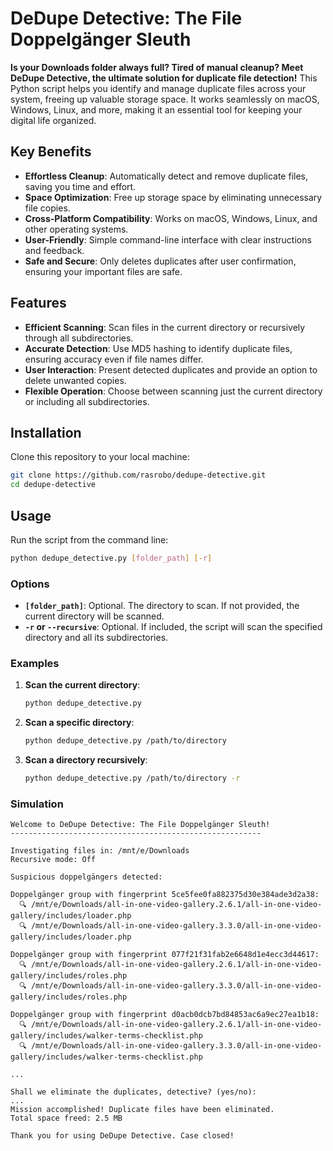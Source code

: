 # DeDupe Detective: The File Doppelgänger Sleuth

**Is your Downloads folder always full? Tired of manual cleanup? Meet DeDupe Detective, the ultimate solution for duplicate file detection!** This Python script helps you identify and manage duplicate files across your system, freeing up valuable storage space. It works seamlessly on macOS, Windows, Linux, and more, making it an essential tool for keeping your digital life organized.

## Key Benefits

- **Effortless Cleanup**: Automatically detect and remove duplicate files, saving you time and effort.
- **Space Optimization**: Free up storage space by eliminating unnecessary file copies.
- **Cross-Platform Compatibility**: Works on macOS, Windows, Linux, and other operating systems.
- **User-Friendly**: Simple command-line interface with clear instructions and feedback.
- **Safe and Secure**: Only deletes duplicates after user confirmation, ensuring your important files are safe.

## Features

- **Efficient Scanning**: Scan files in the current directory or recursively through all subdirectories.
- **Accurate Detection**: Use MD5 hashing to identify duplicate files, ensuring accuracy even if file names differ.
- **User Interaction**: Present detected duplicates and provide an option to delete unwanted copies.
- **Flexible Operation**: Choose between scanning just the current directory or including all subdirectories.

## Installation

Clone this repository to your local machine:

```bash
git clone https://github.com/rasrobo/dedupe-detective.git
cd dedupe-detective
```

## Usage

Run the script from the command line:

```bash
python dedupe_detective.py [folder_path] [-r]
```

### Options

- **`[folder_path]`**: Optional. The directory to scan. If not provided, the current directory will be scanned.
- **`-r` or `--recursive`**: Optional. If included, the script will scan the specified directory and all its subdirectories.

### Examples

1. **Scan the current directory**:
   ```bash
   python dedupe_detective.py
   ```

2. **Scan a specific directory**:
   ```bash
   python dedupe_detective.py /path/to/directory
   ```

3. **Scan a directory recursively**:
   ```bash
   python dedupe_detective.py /path/to/directory -r
   ```

### Simulation

```
Welcome to DeDupe Detective: The File Doppelgänger Sleuth!
--------------------------------------------------------

Investigating files in: /mnt/e/Downloads
Recursive mode: Off

Suspicious doppelgängers detected:

Doppelgänger group with fingerprint 5ce5fee0fa882375d30e384ade3d2a38:
  🔍 /mnt/e/Downloads/all-in-one-video-gallery.2.6.1/all-in-one-video-gallery/includes/loader.php
  🔍 /mnt/e/Downloads/all-in-one-video-gallery.3.3.0/all-in-one-video-gallery/includes/loader.php

Doppelgänger group with fingerprint 077f21f31fab2e6648d1e4ecc3d44617:
  🔍 /mnt/e/Downloads/all-in-one-video-gallery.2.6.1/all-in-one-video-gallery/includes/roles.php
  🔍 /mnt/e/Downloads/all-in-one-video-gallery.3.3.0/all-in-one-video-gallery/includes/roles.php

Doppelgänger group with fingerprint d0acb0dcb7bd84853ac6a9ec27ea1b18:
  🔍 /mnt/e/Downloads/all-in-one-video-gallery.2.6.1/all-in-one-video-gallery/includes/walker-terms-checklist.php
  🔍 /mnt/e/Downloads/all-in-one-video-gallery.3.3.0/all-in-one-video-gallery/includes/walker-terms-checklist.php

...

Shall we eliminate the duplicates, detective? (yes/no):
...
Mission accomplished! Duplicate files have been eliminated.
Total space freed: 2.5 MB

Thank you for using DeDupe Detective. Case closed!
```
